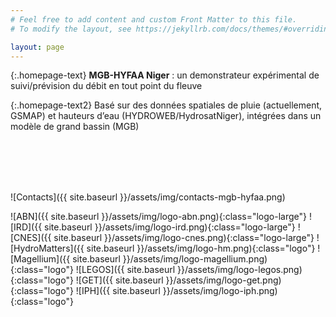 ```yaml
---
# Feel free to add content and custom Front Matter to this file.
# To modify the layout, see https://jekyllrb.com/docs/themes/#overriding-theme-defaults

layout: page
---
```

{:.homepage-text}
**MGB-HYFAA Niger** : un demonstrateur expérimental de suivi/prévision du débit en tout point du fleuve


{:.homepage-text2}
Basé sur des données spatiales de pluie (actuellement, GSMAP) et hauteurs d’eau (HYDROWEB/HydrosatNiger), intégrées dans un modèle de grand bassin (MGB)

<br />
<br />
<br />
<br />

![Contacts]({{ site.baseurl }}/assets/img/contacts-mgb-hyfaa.png)


![ABN]({{ site.baseurl }}/assets/img/logo-abn.png){:class="logo-large"}
![IRD]({{ site.baseurl }}/assets/img/logo-ird.png){:class="logo-large"}
![CNES]({{ site.baseurl }}/assets/img/logo-cnes.png){:class="logo-large"}
![HydroMatters]({{ site.baseurl }}/assets/img/logo-hm.png){:class="logo"}
![Magellium]({{ site.baseurl }}/assets/img/logo-magellium.png){:class="logo"}
![LEGOS]({{ site.baseurl }}/assets/img/logo-legos.png){:class="logo"}
![GET]({{ site.baseurl }}/assets/img/logo-get.png){:class="logo"}
![IPH]({{ site.baseurl }}/assets/img/logo-iph.png){:class="logo"}
